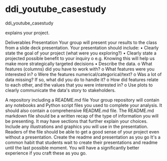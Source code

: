 # ddi_youtube_casestudy
ddi_youtube_casestudy

explains your project.  

Deliverables
Presentation
Your group will present your results to the class from a slide deck presentation. Your presentation should include:
•	Clearly state the goal of your project (what were you exploring?)
•	Clearly state a projected possible benefit to your inquiry
o	e.g. Knowing this will help us make more strategically targeted decisions
•	Describe the data.
o	What features (columns) did you have to work with?
o	What features were you interested in?
o	Were the features numerical/categorical/text?
o	Was a lot of data missing? If so, what did you do to handle it?
o	How did features relate to each other, and the values that you were interested in?
o	Use plots to clearly communicate the data's story to stakeholders.

A repository including a README.md file
Your group repository will contain any notebooks and Python script files you used to complete your analysis. It should also contain a comprehensive README.md file. The README.md markdown file should be a written recap of the type of information you will be presenting. It may have sections that further explain your choices. Include any illustrations and graphics you will use in the presentation.
Readers of the file should be able to get a good sense of your project even without a presentation.
Create the readme and presentation as you go
It's a common habit that students wait to create their presentations and readme until the last possible moment.
You will have a significantly better experience if you craft these as you go.
